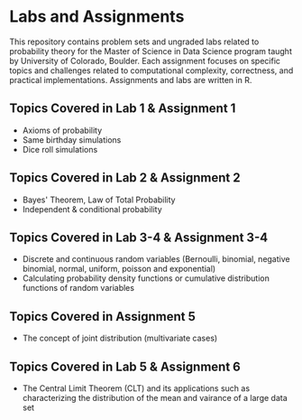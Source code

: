 # Labs and Assignments
This repository contains problem sets and ungraded labs related to probability theory for the Master of Science in Data Science program taught by University of Colorado, Boulder. Each assignment focuses on specific topics and challenges related to computational complexity, correctness, and practical implementations. Assignments and labs are written in R.

## Topics Covered in Lab 1 & Assignment 1
- Axioms of probability
- Same birthday simulations
- Dice roll simulations

## Topics Covered in Lab 2 & Assignment 2
- Bayes' Theorem, Law of Total Probability
- Independent & conditional probability

## Topics Covered in Lab 3-4 & Assignment 3-4
- Discrete and continuous random variables (Bernoulli, binomial, negative binomial, normal, uniform, poisson and exponential)
- Calculating probability density functions or cumulative distribution functions of random variables

## Topics Covered in Assignment 5
- The concept of joint distribution (multivariate cases)

## Topics Covered in Lab 5 & Assignment 6
- The Central Limit Theorem (CLT) and its applications such as characterizing the distribution of the mean and vairance of a large data set